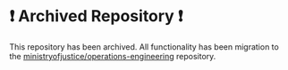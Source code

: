 # ❗ Archived Repository ❗

This repository has been archived. All functionality has been migration to
the [ministryofjustice/operations-engineering](https://github.com/ministryofjustice/operations-engineering) repository.
